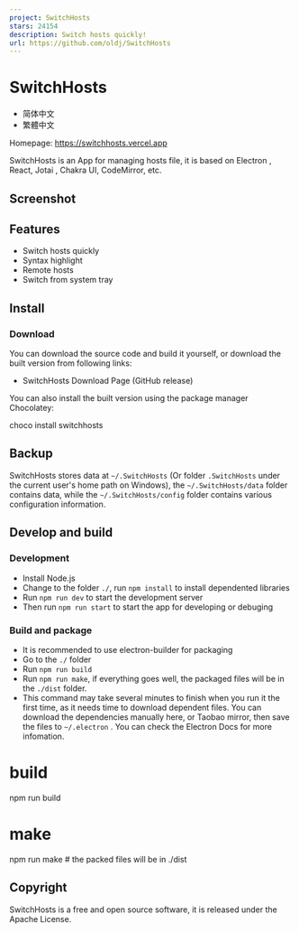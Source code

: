 ```yaml
---
project: SwitchHosts
stars: 24154
description: Switch hosts quickly!
url: https://github.com/oldj/SwitchHosts
---
```


SwitchHosts
===========

-   简体中文
-   繁體中文

Homepage: https://switchhosts.vercel.app

SwitchHosts is an App for managing hosts file, it is based on Electron , React, Jotai , Chakra UI, CodeMirror, etc.

Screenshot
----------

Features
--------

-   Switch hosts quickly
-   Syntax highlight
-   Remote hosts
-   Switch from system tray

Install
-------

### Download

You can download the source code and build it yourself, or download the built version from following links:

-   SwitchHosts Download Page (GitHub release)

You can also install the built version using the package manager Chocolatey:

choco install switchhosts

Backup
------

SwitchHosts stores data at `~/.SwitchHosts` (Or folder `.SwitchHosts` under the current user's home path on Windows), the `~/.SwitchHosts/data` folder contains data, while the `~/.SwitchHosts/config` folder contains various configuration information.

Develop and build
-----------------

### Development

-   Install Node.js
-   Change to the folder `./`, run `npm install` to install dependented libraries
-   Run `npm run dev` to start the development server
-   Then run `npm run start` to start the app for developing or debuging

### Build and package

-   It is recommended to use electron-builder for packaging
-   Go to the `./` folder
-   Run `npm run build`
-   Run `npm run make`, if everything goes well, the packaged files will be in the `./dist` folder.
-   This command may take several minutes to finish when you run it the first time, as it needs time to download dependent files. You can download the dependencies manually here, or Taobao mirror, then save the files to `~/.electron` . You can check the Electron Docs for more infomation.

# build
npm run build

# make
npm run make # the packed files will be in ./dist

Copyright
---------

SwitchHosts is a free and open source software, it is released under the Apache License.
